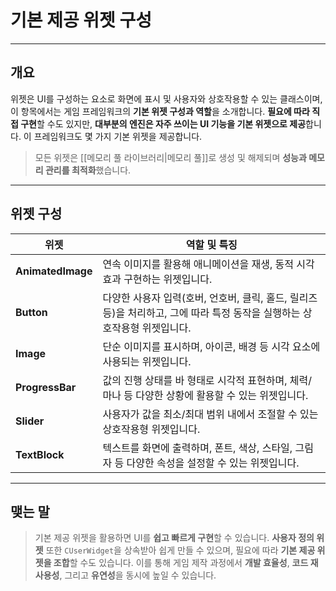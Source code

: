 # **기본 제공 위젯 구성**
---
## **개요**
위젯은 UI를 구성하는 요소로 화면에 표시 및 사용자와 상호작용할 수 있는 클래스이며, 이 항목에서는 게임 프레임워크의 **기본 위젯 구성과 역할**을 소개합니다. **필요에 따라 직접 구현**할 수도 있지만, **대부분의 엔진은 자주 쓰이는 UI 기능을 기본 위젯으로 제공**합니다. 이 프레임워크도 몇 가지 기본 위젯을 제공합니다.

> 모든 위젯은 [[메모리 풀 라이브러리|메모리 풀]]로 생성 및 해제되며 **성능과 메모리 관리를 최적화**했습니다.

---
## **위젯 구성**

| 위젯                | 역할 및 특징                                                                  |
| ----------------- | ------------------------------------------------------------------------ |
| **AnimatedImage** | 연속 이미지를 활용해 애니메이션을 재생, 동적 시각 효과 구현하는 위젯입니다.                              |
| **Button**        | 다양한 사용자 입력(호버, 언호버, 클릭, 홀드, 릴리즈 등)을 처리하고, 그에 따라 특정 동작을 실행하는 상호작용형 위젯입니다. |
| **Image**         | 단순 이미지를 표시하며, 아이콘, 배경 등 시각 요소에 사용되는 위젯입니다.                               |
| **ProgressBar**   | 값의 진행 상태를 바 형태로 시각적 표현하며, 체력/마나 등 다양한 상황에 활용할 수 있는 위젯입니다.                |
| **Slider**        | 사용자가 값을 최소/최대 범위 내에서 조절할 수 있는 상호작용형 위젯입니다.                               |
| **TextBlock**     | 텍스트를 화면에 출력하며, 폰트, 색상, 스타일, 그림자 등 다양한 속성을 설정할 수 있는 위젯입니다.                |

---
## **맺는 말**

> 기본 제공 위젯을 활용하면 UI를 **쉽고 빠르게 구현**할 수 있습니다. **사용자 정의 위젯** 또한 `CUserWidget`을 상속받아 쉽게 만들 수 있으며, 필요에 따라 **기본 제공 위젯을 조합**할 수도 있습니다. 이를 통해 게임 제작 과정에서 **개발 효율성**, **코드 재사용성**, 그리고 **유연성**을 동시에 높일 수 있습니다.